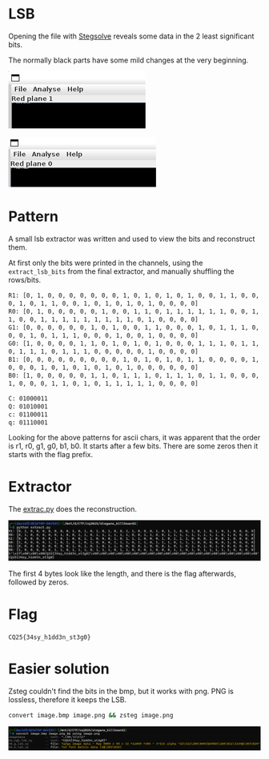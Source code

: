 # LSB

Opening the file with [Stegsolve](http://www.caesum.com/handbook/stego.htm) reveals some data in the 2 least significant bits.

The normally black parts have some mild changes at the very beginning.

![](screenshots/1.png)

![](screenshots/2.png)

# Pattern

A small lsb extractor was written and used to view the bits and reconstruct them.

At first only the bits were printed in the channels, using the `extract_lsb_bits` from the final extractor, and manually shuffling the rows/bits.

```
R1: [0, 1, 0, 0, 0, 0, 0, 0, 0, 1, 0, 1, 0, 1, 0, 1, 0, 0, 1, 1, 0, 0, 0, 1, 0, 1, 1, 0, 0, 1, 0, 1, 0, 1, 0, 1, 0, 0, 0, 0]
R0: [0, 1, 0, 0, 0, 0, 0, 1, 0, 0, 1, 1, 0, 1, 1, 1, 1, 1, 1, 0, 0, 1, 1, 0, 0, 1, 1, 1, 1, 1, 1, 1, 1, 1, 0, 1, 0, 0, 0, 0]
G1: [0, 0, 0, 0, 0, 0, 1, 0, 1, 0, 0, 1, 1, 0, 0, 0, 1, 0, 1, 1, 1, 0, 0, 0, 1, 0, 1, 1, 1, 0, 0, 0, 1, 0, 0, 1, 0, 0, 0, 0]
G0: [1, 0, 0, 0, 0, 1, 1, 0, 1, 0, 1, 0, 1, 0, 0, 0, 1, 1, 1, 0, 1, 1, 0, 1, 1, 1, 0, 1, 1, 1, 0, 0, 0, 0, 0, 1, 0, 0, 0, 0]
B1: [0, 0, 0, 0, 0, 0, 0, 0, 0, 1, 0, 1, 0, 1, 0, 1, 1, 0, 0, 0, 0, 1, 0, 0, 0, 1, 0, 1, 0, 1, 0, 1, 0, 1, 0, 0, 0, 0, 0, 0]
B0: [1, 0, 0, 0, 0, 0, 1, 1, 0, 1, 1, 1, 0, 1, 1, 1, 0, 1, 1, 0, 0, 0, 1, 0, 0, 0, 1, 1, 0, 1, 0, 1, 1, 1, 1, 1, 0, 0, 0, 0]
```

```
C: 01000011
Q: 01010001
c: 01100011
q: 01110001
```

Looking for the above patterns for ascii chars, it was apparent that the order is r1, r0, g1, g0, b1, b0. It starts after a few bits. There are some zeros then it starts with the flag prefix.

# Extractor

The [extrac.py](workdir/extract.py) does the reconstruction.

![](screenshots/3.png)

The first 4 bytes look like the length, and there is the flag afterwards, followed by zeros.

# Flag
`CQ25{34sy_h1dd3n_st3g0}`


# Easier solution

Zsteg couldn't find the bits in the bmp, but it works with png. PNG is lossless, therefore it keeps the LSB.

```bash
convert image.bmp image.png && zsteg image.png
```

![](screenshots/4.png)

